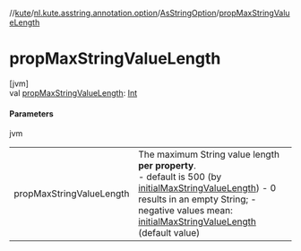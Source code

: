//[kute](../../../index.md)/[nl.kute.asstring.annotation.option](../index.md)/[AsStringOption](index.md)/[propMaxStringValueLength](prop-max-string-value-length.md)

# propMaxStringValueLength

[jvm]\
val [propMaxStringValueLength](prop-max-string-value-length.md): [Int](https://kotlinlang.org/api/latest/jvm/stdlib/kotlin/-int/index.html)

#### Parameters

jvm

| | |
|---|---|
| propMaxStringValueLength | The maximum String value length **per property**.<br>-     default is 500 (by [initialMaxStringValueLength](../../nl.kute.asstring.core.defaults/initial-max-string-value-length.md)) -     0 results in an empty String; -     negative values mean: [initialMaxStringValueLength](../../nl.kute.asstring.core.defaults/initial-max-string-value-length.md) (default value) |
